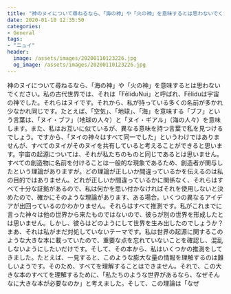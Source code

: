 ```yaml
---
title: "神のヌイについて尋ねるなら、「海の神」や「火の神」を意味するとは思わないでください。"
date: 2020-01-10 12:35:50
categories:
- General
tags:
- "ニュイ"
header:
  image: /assets/images/20200110123226.jpg
  og_image: /assets/images/20200110123226.jpg
---
```


神のヌイについて尋ねるなら、「海の神」や「火の神」を意味するとは思わないでください。私の古代世界では、それは「FēliduNui」と呼ばれ、Fēliduは宇宙の神でした。それらはヌイです。それから、私が持っている多くの名前が多かれ少なかれ同じです。たとえば、「空気」、「地球」、「海」を意味する「ブフ」という言葉は、「ヌイ・ブフ」（地球の人々）と「ヌイ・ギアル」（海の人々）を意味します。また、私はお互いに似ているが、異なる意味を持つ言葉で私を見つけるでしょう。ですから、「ヌイの神々はすべて同一でした」というわけではありませんが、すべてのヌイがそのヌイを共有していると考えることができると思います。宇宙の起源については、それが私たちのものと同じであるとは思いません。すべての創造物に名前を付けることは一般的な現象であるため、創造者が関与したという理論がありますが。どの理論が正しいか間違っているかを伝えるのは私の目的ではありません。どれが正しいか間違っているかに関係なく、それらはすべて十分な証拠があるので、私は何かを思い付かなければそれを使用しないと決めたので、確かにそのような理論があります、ある場合。いくつの異なるアイデアが出回っているのかわかりません。それらはすべて推測です。私がこれまでに言った神々は他の世界から来たものではないので、彼らが別の世界を形成したとは思いません。しかし、彼らはどのようにして世界を生み出したのでしょうか？まあ、それは私がまだ対処していないテーマです。私は世界の起源に関するこのような大きな本に載っていたので、重要な点を忘れていないことを確認し、混乱しないようにしたいだけです。そして、その本から、私はいくつかの推測をしてきました。たとえば、一見すると、このような膨大な量の情報を理解するのは難しいようです。そのため、すべてを理解することはできません。それで、この大きな本のすべてを理解するために、「私たちのような世界があるなら、なぜそんなに大きな本が必要なのか」と考えました。そして、この理論は「なぜ
